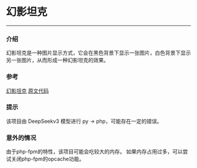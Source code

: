 # 幻影坦克
-----
### 介绍
幻影坦克是一种图片显示方式，它会在黑色背景下显示一张图片，白色背景下显示另一张图片，从而形成一种幻影坦克的效果。

### 参考
[幻影坦克](https://github.com/m122469119/mirage-tank-images)
[原文代码](https://github.com/m122469119/mirage-tank-images/blob/94bf567d700764b59bd6806b5d2b8c01003bdb5a/src/lib/python/mirage_tank.py#L5)

### 提示
该项目由 DeepSeekv3 模型进行 py -> php，可能存在一定的错误。

### 意外的情况
由于php-fpm的特性，该项目可能会吃较大的内存。
如果内存占用过多，可以尝试关闭php-fpm的opcache功能。

